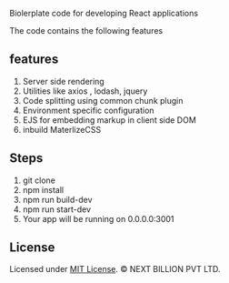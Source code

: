 
Biolerplate code for developing React applications

The code contains the following features

## features
1. Server side rendering
2. Utilities like axios , lodash, jquery
3. Code splitting using common chunk plugin
4. Environment specific configuration
5. EJS for embedding markup in client side DOM
6. inbuild MaterlizeCSS 

## Steps
1. git clone
2. npm install
3. npm run build-dev
4. npm run start-dev
5. Your app will be running on 0.0.0.0:3001

## License
Licensed under [MIT License](LICENSE). © NEXT BILLION PVT LTD.
